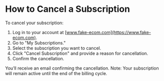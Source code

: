 # How to Cancel a Subscription

To cancel your subscription:

1. Log in to your account at [www.fake-ecom.com](https://www.fake-ecom.com).
2. Go to "My Subscriptions."
3. Select the subscription you want to cancel.
4. Click "Cancel Subscription" and provide a reason for cancellation.
5. Confirm the cancellation.

You’ll receive an email confirming the cancellation. Note: Your subscription will remain active until the end of the billing cycle.
